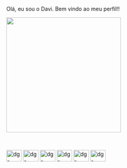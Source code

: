 Olá, eu sou o Davi. Bem vindo ao meu perfil!!

<div>
  <img height="300em" src="https://github-readme-stats.vercel.app/api/top-langs/?username=dg-souza&hide_progress=true&theme=dracula" />
</div>

##

<div style="display: inline_block"><br>
  <img align="center" alt="dg-types" height="30" width="40" src="https://cdn.jsdelivr.net/gh/devicons/devicon/icons/typescript/typescript-original.svg" />
  <img align="center" alt="dg-types" height="30" width="40" src="https://cdn.jsdelivr.net/gh/devicons/devicon/icons/javascript/javascript-original.svg" />
  <img align="center" alt="dg-types" height="30" width="40" src="https://cdn.jsdelivr.net/gh/devicons/devicon/icons/react/react-original.svg" />
  <img align="center" alt="dg-types" height="30" width="40" src="https://cdn.jsdelivr.net/gh/devicons/devicon/icons/vuejs/vuejs-original.svg" />
  <img align="center" alt="dg-types" height="30" width="40" src="https://cdn.jsdelivr.net/gh/devicons/devicon/icons/nodejs/nodejs-original.svg" />
  <img align="center" alt="dg-types" height="30" width="40" src="https://cdn.jsdelivr.net/gh/devicons/devicon/icons/dotnetcore/dotnetcore-original.svg" />
</div>

<!--
**dg-souza/dg-souza** is a ✨ _special_ ✨ repository because its `README.md` (this file) appears on your GitHub profile.

Here are some ideas to get you started:

- 🔭 I’m currently working on ...
- 🌱 I’m currently learning ...
- 👯 I’m looking to collaborate on ...
- 🤔 I’m looking for help with ...
- 💬 Ask me about ...
- 📫 How to reach me: ...
- 😄 Pronouns: ...
- ⚡ Fun fact: ...
-->
